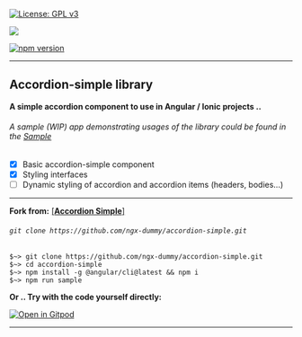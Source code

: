[![License: GPL v3](https://img.shields.io/badge/License-GPLv3-blue.svg)](../blob/master/LICENSE)

![](https://github.com/ngx-dummy/accordion-simple/workflows/CI/badge.svg)

[![npm version](https://badge.fury.io/js/%40ngx-dummy%2Faccordion-simple@2x.png)](https://badge.fury.io/js/%40ngx-dummy%2Faccordion-simple)


---

## **Accordion-simple** library
**A simple accordion component to use in Angular / Ionic projects ..**
###### A sample (WIP) app demonstrating usages of the library could be found in the   [Sample](https://ngx-dummy.github.io/accordion-simple)

- [x] Basic accordion-simple component
- [x] Styling interfaces
- [ ] Dynamic styling of accordion and accordion items (headers, bodies...)

---

**Fork from:**
[  [**Accordion Simple**]  ](https://github.com/ngx-dummy/accordion-simple)
###### `git clone https://github.com/ngx-dummy/accordion-simple.git`

```shell
$~> git clone https://github.com/ngx-dummy/accordion-simple.git
$~> cd accordion-simple
$~> npm install -g @angular/cli@latest && npm i
$~> npm run sample
```



**Or .. Try with the code yourself directly:**

[![Open in Gitpod](https://gitpod.io/button/open-in-gitpod.svg)](https://gitpod.io/#https://github.com/vovansuper/accordion-simple)


---
